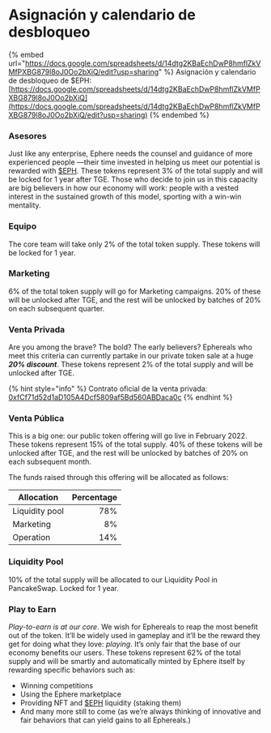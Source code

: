 # Asignación y calendario de desbloqueo

{% embed url="https://docs.google.com/spreadsheets/d/14dtg2KBaEchDwP8hmflZkVMfPXBG879l8oJ0Oo2bXiQ/edit?usp=sharing" %}
Asignación y calendario de desbloqueo de $EPH: [https://docs.google.com/spreadsheets/d/14dtg2KBaEchDwP8hmflZkVMfPXBG879l8oJ0Oo2bXiQ](https://docs.google.com/spreadsheets/d/14dtg2KBaEchDwP8hmflZkVMfPXBG879l8oJ0Oo2bXiQ/edit?usp=sharing)
{% endembed %}

### Asesores <a href="#13df" id="13df"></a>

Just like any enterprise, Ephere needs the counsel and guidance of more experienced people —their time invested in helping us meet our potential is rewarded with [$EPH](usdeph.md). These tokens represent 3% of the total supply and will be locked for 1 year after TGE. Those who decide to join us in this capacity are big believers in how our economy will work: people with a vested interest in the sustained growth of this model, sporting with a win-win mentality.

### Equipo <a href="#5e49" id="5e49"></a>

The core team will take only 2% of the total token supply. These tokens will be locked for 1 year.

### Marketing

6% of the total token supply will go for Marketing campaigns. 20% of these will be unlocked after TGE, and the rest will be unlocked by batches of 20% on each subsequent quarter.

### Venta Privada <a href="#9119" id="9119"></a>

Are you among the brave? The bold? The early believers? Ephereals who meet this criteria can currently partake in our private token sale at a huge _**20% discount**_. These tokens represent 2% of the total supply and will be unlocked after TGE.

{% hint style="info" %}
Contrato oficial de la venta privada: [0xfCf71d52d1aD105A4Dcf5809af5Bd560ABDaca0c](https://bscscan.com/token/0xfCf71d52d1aD105A4Dcf5809af5Bd560ABDaca0c)
{% endhint %}

### Venta Pública <a href="#e0ef" id="e0ef"></a>

This is a big one: our public token offering will go live in February 2022. These tokens represent 15% of the total supply. 40% of these tokens will be unlocked after TGE, and the rest will be unlocked by batches of 20% on each subsequent month.

The funds raised through this offering will be allocated as follows:

| Allocation     | Percentage |
| -------------- | ---------: |
| Liquidity pool |        78% |
| Marketing      |         8% |
| Operation      |        14% |

### Liquidity Pool <a href="#e0ef" id="e0ef"></a>

10% of the total supply will be allocated to our Liquidity Pool in PancakeSwap. Locked for 1 year.

### Play to Earn <a href="#3875" id="3875"></a>

_Play-to-earn is at our core_. We wish for Ephereals to reap the most benefit out of the token. It’ll be widely used in gameplay and it’ll be the reward they get for doing what they love: _playing_. It’s only fair that the base of our economy benefits our users. These tokens represent 62% of the total supply and will be smartly and automatically minted by Ephere itself by rewarding specific behaviors such as:

* Winning competitions
* Using the Ephere marketplace
* Providing NFT and [$EPH](usdeph.md) liquidity (staking them)
* And many more still to come (as we’re always thinking of innovative and fair behaviors that can yield gains to all Ephereals.)
